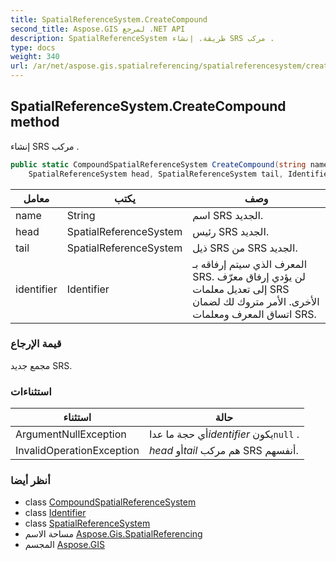 ```yaml
---
title: SpatialReferenceSystem.CreateCompound
second_title: Aspose.GIS لمرجع .NET API
description: SpatialReferenceSystem طريقة. إنشاء SRS مركب .
type: docs
weight: 340
url: /ar/net/aspose.gis.spatialreferencing/spatialreferencesystem/createcompound/
---
```

## SpatialReferenceSystem.CreateCompound method

إنشاء SRS مركب .

```csharp
public static CompoundSpatialReferenceSystem CreateCompound(string name, 
    SpatialReferenceSystem head, SpatialReferenceSystem tail, Identifier identifier = null)
```

| معامل | يكتب | وصف |
| --- | --- | --- |
| name | String | اسم SRS الجديد. |
| head | SpatialReferenceSystem | رئيس SRS الجديد. |
| tail | SpatialReferenceSystem | ذيل SRS من SRS الجديد. |
| identifier | Identifier | المعرف الذي سيتم إرفاقه بـ SRS. لن يؤدي إرفاق معرّف إلى تعديل معلمات SRS الأخرى. الأمر متروك لك لضمان اتساق المعرف ومعلمات SRS. |

### قيمة الإرجاع

مجمع جديد SRS.

### استثناءات

| استثناء | حالة |
| --- | --- |
| ArgumentNullException | أي حجة ما عدا*identifier* يكون`null` . |
| InvalidOperationException | *head* أو*tail* هم مركب SRS أنفسهم. |

### أنظر أيضا

* class [CompoundSpatialReferenceSystem](../../compoundspatialreferencesystem/)
* class [Identifier](../../identifier/)
* class [SpatialReferenceSystem](../)
* مساحة الاسم [Aspose.Gis.SpatialReferencing](../../spatialreferencesystem/)
* المجسم [Aspose.GIS](../../../)


